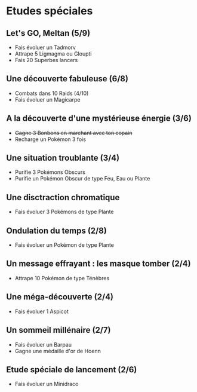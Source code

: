 # Etudes spéciales

## Let's GO, Meltan (5/9)
- Fais évoluer un Tadmorv
- Attrape 5 Ligmagma ou Gloupti
- Fais 20 Superbes lancers

## Une découverte fabuleuse (6/8)
- Combats dans 10 Raids (4/10)
- Fais évoluer un Magicarpe

## A la découverte d'une mystérieuse énergie (3/6)
- ~~Gagne 3 Bonbons en marchant avec ton copain~~
- Recharge un Pokémon 3 fois

## Une situation troublante (3/4)
- Purifie 3 Pokémons Obscurs
- Purifie un Pokémon Obscur de type Feu, Eau ou Plante

## Une disctraction chromatique
- Fais évoluer 3 Pokémons de type Plante

## Ondulation du temps (2/8)
- Fais évoluer un Pokémon de type Plante

## Un message effrayant : les masque tomber (2/4)
- Attrape 10 Pokémon de type Ténèbres

## Une méga-découverte (2/4)
- Fais évoluer 1 Aspicot

## Un sommeil millénaire (2/7)
- Fais évoluer un Barpau
- Gagne une médaille d'or de Hoenn

## Etude spéciale de lancement (2/6)
- Fais évoluer un Minidraco
